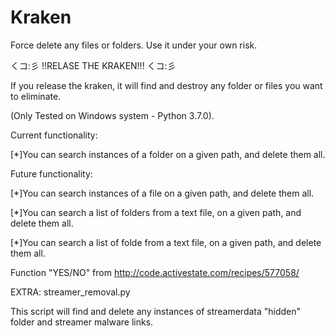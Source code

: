 # Kraken
Force delete any files or folders. 
Use it under your own risk. 

くコ:彡
 !!RELASE THE KRAKEN!!!
 くコ:彡
 
If you release the kraken, it will find and destroy any folder or files you want to eliminate. 

(Only Tested on Windows system - Python 3.7.0). 


Current functionality: 

[*]You can search instances of a folder on a given path, and delete them all.

Future functionality:

[*]You can search instances of a file on a given path, and delete them all.

[*]You can search a list of folders from a text file, on a given path, and delete them all.

[*]You can search a list of folde from a text file, on a given path, and delete them all.


Function "YES/NO" from http://code.activestate.com/recipes/577058/

EXTRA: streamer_removal.py

This script will find and delete any instances of streamerdata "hidden" folder and streamer malware links. 


